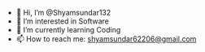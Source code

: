 - 👋 Hi, I’m @Shyamsundar132
- 👀 I’m interested in Software
- 🌱 I’m currently learning Coding
- 📫 How to reach me: shyamsundar62206@gmail.com

<!---
Shyamsundar is a ✨ special ✨ repository because its `README.md` (this file) appears on your GitHub profile.
You can click the Preview link to take a look at your changes.
--->

